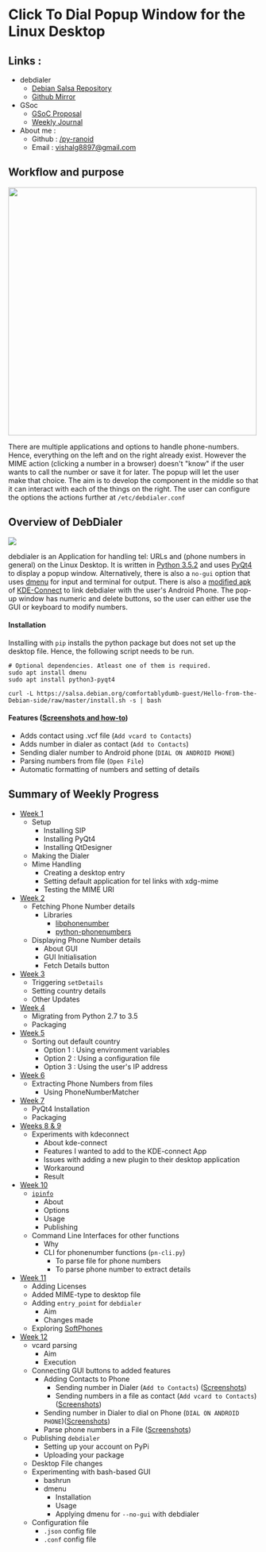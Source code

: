 # Click To Dial Popup Window for the Linux Desktop

## Links :
- debdialer
  - [Debian Salsa Repository ](https://salsa.debian.org/comfortablydumb-guest/Hello-from-the-Debian-side/tree/master)
  - [Github Mirror](https://github.com/py-ranoid/debdialer)
- GSoc
  - [GSoC Proposal](https://salsa.debian.org/comfortablydumb-guest/Hello-from-the-Debian-side/blob/master/GSoC/GSoC%20Proposal.pdf)
  - [Weekly Journal](https://salsa.debian.org/comfortablydumb-guest/Hello-from-the-Debian-side/blob/master/GSoC/Journal.md)
- About me :
  - Github : [/py-ranoid](https://github.com/py-ranoid)
  - Email : [vishalg8897@gmail.com](mailto:vishalg8897@gmail.com)

## Workflow and purpose
<img src = "http://vishalgupta.me/debdialer/Images/workflow.png" align="middle" width="500">

There are multiple applications and options to handle phone-numbers. Hence, everything on the left and on the right already exist. However the MIME action (clicking a number in a browser) doesn't "know" if the user wants to call the number or save it for later. The popup will let the user make that choice. The aim is to develop the component in the middle so that it can interact with each of the things on the right. The user can
configure the options the actions further at `/etc/debdialer.conf`

## Overview of DebDialer

<img src = "http://vishalgupta.me/debdialer/Images/PrimaryDesk.png" align="center">

debdialer is an Application for handling tel: URLs and (phone numbers in general) on the Linux Desktop. It is written in [Python 3.5.2](https://www.python.org/downloads/release/python-352/) and uses [PyQt4](http://pyqt.sourceforge.net/Docs/PyQt4/introduction.html#pyqt4-components) to display a popup window. Alternatively, there is also a `no-gui` option that uses [dmenu](https://wiki.archlinux.org/index.php/Dmenu) for input and terminal for output. There is also a [modified apk](tiny.cc/ddial-kdeconnect) of [KDE-Connect](https://phabricator.kde.org/project/view/159/) to link debdialer with the user's Android Phone. The pop-up window has numeric and delete buttons, so the user can either use the GUI or keyboard to modify numbers.
#### Installation
Installing with `pip` installs the python package but does not set up the desktop file. Hence, the following script needs to be run.
```
# Optional dependencies. Atleast one of them is required.
sudo apt install dmenu
sudo apt install python3-pyqt4

curl -L https://salsa.debian.org/comfortablydumb-guest/Hello-from-the-Debian-side/raw/master/install.sh -s | bash
```
#### Features ([Screenshots and how-to]([https://salsa.debian.org/comfortablydumb-guest/Hello-from-the-Debian-side#usage]))
- Adds contact using .vcf file (`Add vcard to Contacts`)
- Adds number in dialer as contact (`Add to Contacts`)
- Sending dialer number to Android phone (`DIAL ON ANDROID PHONE`)
- Parsing numbers from file (`Open File`)
- Automatic formatting of numbers and setting of details


## Summary of Weekly Progress

- [Week 1](https://salsa.debian.org/comfortablydumb-guest/Hello-from-the-Debian-side/blob/master/GSoC/Journal.md#week-1)
	- Setup
		- Installing SIP
		- Installing PyQt4
		- Installing QtDesigner
	- Making the Dialer
	- Mime Handling
		- Creating a desktop entry
		- Setting default application for tel links with xdg-mime
		- Testing the MIME URI
- [Week 2](https://salsa.debian.org/comfortablydumb-guest/Hello-from-the-Debian-side/blob/master/GSoC/Journal.md#week-2)
	- Fetching Phone Number details
		- Libraries
			- [libphonenumber](https://github.com/googlei18n/libphonenumber)
			- [python-phonenumbers](https://superuser.com/questions/159775/is-there-a-firefox-shortcut-to-copy-the-url-of-thecurrent-page)
	- Displaying Phone Number details
		- About GUI
		- GUI Initialisation
		- Fetch Details button
- [Week 3](https://salsa.debian.org/comfortablydumb-guest/Hello-from-the-Debian-side/blob/master/GSoC/Journal.md#week-3)
	- Triggering `setDetails`
	- Setting country details
	- Other Updates
- [Week 4](https://salsa.debian.org/comfortablydumb-guest/Hello-from-the-Debian-side/blob/master/GSoC/Journal.md#week-4)
	- Migrating from Python 2.7 to 3.5
	- Packaging
- [Week 5](https://salsa.debian.org/comfortablydumb-guest/Hello-from-the-Debian-side/blob/master/GSoC/Journal.md#week-5)
	- Sorting out default country
		- Option 1 : Using environment variables
		- Option 2 : Using a configuration file
		- Option 3 : Using the user's IP address
- [Week 6](https://salsa.debian.org/comfortablydumb-guest/Hello-from-the-Debian-side/blob/master/GSoC/Journal.md#week-6)
	- Extracting Phone Numbers from files
		- Using PhoneNumberMatcher
- [Week 7](https://salsa.debian.org/comfortablydumb-guest/Hello-from-the-Debian-side/blob/master/GSoC/Journal.md#week-7)
	- PyQt4 Installation
	- Packaging
- [Weeks 8 & 9](https://salsa.debian.org/comfortablydumb-guest/Hello-from-the-Debian-side/blob/master/GSoC/Journal.md#weeks-8-9)
	- Experiments with kdeconnect
		- About kde-connect
		- Features I wanted to add to the KDE-connect App
		- Issues with adding a new plugin to their desktop application
		- Workaround
		- Result
- [Week 10](https://salsa.debian.org/comfortablydumb-guest/Hello-from-the-Debian-side/blob/master/GSoC/Journal.md#week-10)
	- [`ipinfo`](https://salsa.debian.org/comfortablydumb-guest/ipinfo)
		- About
		- Options
		- Usage
		- Publishing
	- Command Line Interfaces for other functions
		- Why
		- CLI for phonenumber functions (`pn-cli.py`)
			- To parse file for phone numbers
			- To parse phone number to extract details
- [Week 11](https://salsa.debian.org/comfortablydumb-guest/Hello-from-the-Debian-side/blob/master/GSoC/Journal.md#week-11)
	- Adding Licenses
	- Added MIME-type to desktop file
	- Adding `entry_point` for `debdialer`
		- Aim
		- Changes made
	- Exploring [SoftPhones](https://wiki.voip.ms/article/Softphones)
- [Week 12](https://salsa.debian.org/comfortablydumb-guest/Hello-from-the-Debian-side/blob/master/GSoC/Journal.md#week-12)
	- vcard parsing
		- Aim
		- Execution
	- Connecting GUI buttons to added features
		- Adding Contacts to Phone
			- Sending number in Dialer (`Add to Contacts`) ([Screenshots](https://salsa.debian.org/comfortablydumb-guest/Hello-from-the-Debian-side/tree/master#adding-number-in-dialer-as-contact-add-to-contacts))
			- Sending numbers in a file as contact (`Add vcard to Contacts`) ([Screenshots](https://salsa.debian.org/comfortablydumb-guest/Hello-from-the-Debian-side/tree/master#adding-contact-using-vcf-file-add-vcard-to-contacts))
		- Sending number in Dialer to dial on Phone (`DIAL ON ANDROID PHONE`)([Screenshots](https://salsa.debian.org/comfortablydumb-guest/Hello-from-the-Debian-side/tree/master#sending-dialer-number-to-android-phone-dial-on-android-phone))
		- Parse phone numbers in a File ([Screenshots](https://salsa.debian.org/comfortablydumb-guest/Hello-from-the-Debian-side/tree/master#parsing-numbers-from-file-open-file))
	- Publishing `debdialer`
		- Setting up your account on PyPi
		- Uploading your package
	- Desktop File changes
	- Experimenting with bash-based GUI
		- bashrun
		- dmenu
			- Installation
			- Usage
			- Applying dmenu for `--no-gui` with debdialer
	- Configuration file
		- `.json` config file
		- `.conf` config file
